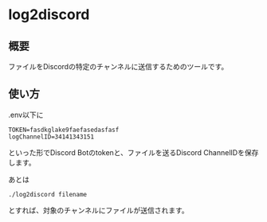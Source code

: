 # log2discord
## 概要
ファイルをDiscordの特定のチャンネルに送信するためのツールです。

## 使い方
.env以下に

```.env
TOKEN=fasdkglake9faefasedasfasf
logChannelID=34141343151
```

といった形でDiscord Botのtokenと、ファイルを送るDiscord ChannelIDを保存します。

あとは

```go:log2discord
./log2discord filename
```

とすれば、対象のチャンネルにファイルが送信されます。
